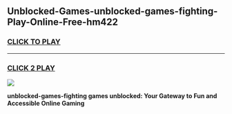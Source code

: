 
## Unblocked-Games-unblocked-games-fighting-Play-Online-Free-hm422
<h3>
<a href="https://premium76.site?title=unblocked-games-fighting&ref=26A">CLICK TO PLAY</a></h3>
<hr>

<h3>
<a href="https://premium76.site?title=unblocked-games-fighting&ref=26A">CLICK 2 PLAY</a>
  
</h3>

<a href="https://premium76.site?title=unblocked-games-fighting&ref=26A"><img src="https://clearcache.store/games.png"></a>


**unblocked-games-fighting games unblocked: Your Gateway to Fun and Accessible Online Gaming**
